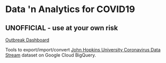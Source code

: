 # Data 'n Analytics for COVID19

## UNOFFICIAL - use at your own risk

[Outbreak Dashboard](http://bit.ly/covid19_outbreak)

Tools to export/import/convert [John Hopkins University Coronavirus Data Stream](https://github.com/CSSEGISandData/COVID-19) dataset on Google Cloud BigQuery.


